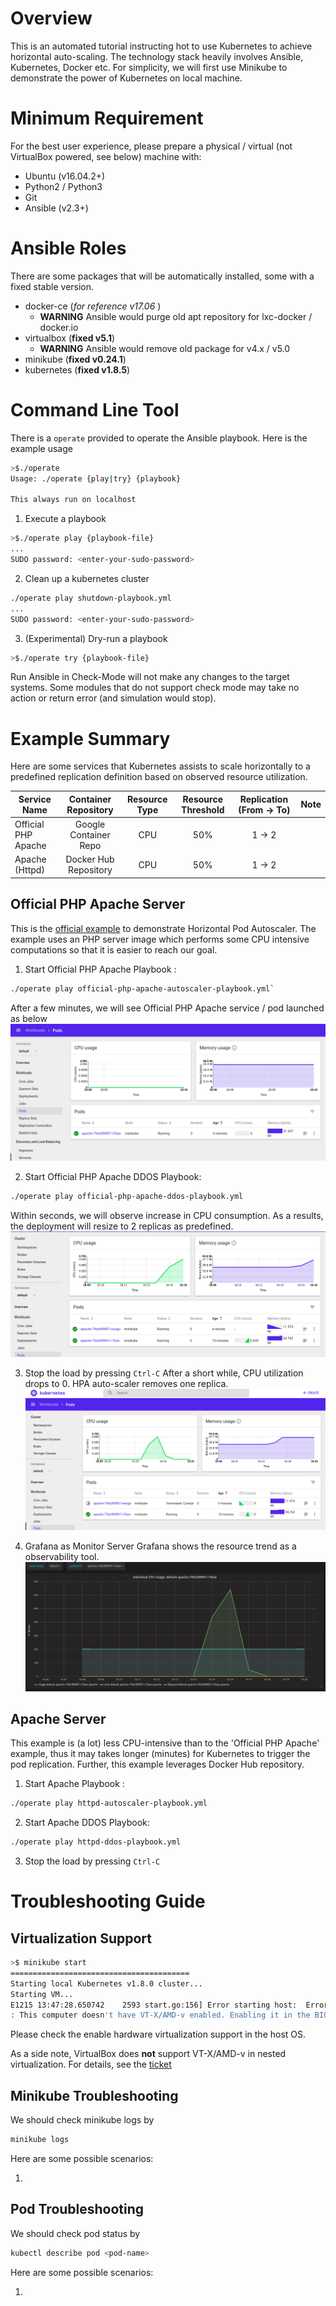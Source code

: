 # Overview
This is an automated tutorial instructing hot to use Kubernetes to achieve horizontal auto-scaling. The technology stack heavily involves Ansible, Kubernetes, Docker etc. For simplicity, we will first use Minikube to demonstrate the power of Kubernetes on local machine.


# Minimum Requirement
For the best user experience, please prepare a physical / virtual (not VirtualBox powered, see below) machine with:
* Ubuntu (v16.04.2+)
* Python2 / Python3
* Git
* Ansible (v2.3+)

# Ansible Roles
There are some packages that will be automatically installed, some with a fixed stable version.
* docker-ce (*for reference v17.06* )
    * **WARNING** Ansible would purge old apt repository for lxc-docker / docker.io
* virtualbox (**fixed v5.1**)
    * **WARNING** Ansible would remove old package for v4.x / v5.0
* minikube (**fixed v0.24.1**)
* kubernetes (**fixed v1.8.5**)

# Command Line Tool
There is a `operate` provided to operate the Ansible playbook. Here is the example usage
```bash
>$./operate
Usage: ./operate {play|try} {playbook}

This always run on localhost
```
1. Execute a playbook
```bash
>$./operate play {playbook-file}
...
SUDO password: <enter-your-sudo-password>
```
2. Clean up a kubernetes cluster
```bash
./operate play shutdown-playbook.yml
...
SUDO password: <enter-your-sudo-password>
```
3. (Experimental) Dry-run a playbook
```bash
>$./operate try {playbook-file}
```
Run Ansible in Check-Mode will not make any changes to the target systems. Some modules that do not support check mode may take no action or return error (and simulation would stop).

# Example Summary
Here are some services that Kubernetes assists to scale horizontally to a predefined replication definition based on observed resource utilization.

| Service Name         | Container Repository | Resource Type    | Resource Threshold | Replication (From -> To)  |  Note    |
| ---------------------|:--------------------:|:----------------:| :----------------: | :------------------------:| :------: |
| Official PHP Apache  | Google Container Repo| CPU              | 50%                |  1 -> 2      |            |          |
| Apache (Httpd)       | Docker Hub Repository| CPU              | 50%                |  1 -> 2      |            |          |


## Official PHP Apache Server
This is the [official example](https://kubernetes.io/docs/tasks/run-application/horizontal-pod-autoscale-walkthrough/) to demonstrate Horizontal Pod Autoscaler. The example uses an PHP server image which performs some CPU intensive computations so that it is easier to reach our goal.
1. Start Official PHP Apache Playbook :
```bash
./operate play official-php-apache-autoscaler-playbook.yml`
```
After a few minutes, we will see Official PHP Apache service / pod launched as below ![](docs/img/apache_via_cpu/Before_Dashboard_One_Pod.png)

2. Start Official PHP Apache DDOS Playbook:
```bash
./operate play official-php-apache-ddos-playbook.yml
```
Within seconds, we will observe increase in CPU consumption. As a results, the deployment will resize to 2 replicas as predefined.
![](docs/img/apache_via_cpu/After_Dashboard_Two_Pods.png)

3. Stop the load by pressing `Ctrl-C`
After a short while, CPU utilization drops to 0. HPA auto-scaler removes one replica.
![](docs/img/apache_via_cpu/After_Back_To_One_Pod.png)

4. Grafana as Monitor Server
Grafana shows the resource trend as a observability tool.
![](docs/img/apache_via_cpu/Grafana_CPU_Spike.png)

## Apache Server
This example is (a lot) less CPU-intensive than to the 'Official PHP Apache' example, thus it may takes longer (minutes) for Kubernetes to trigger the pod replication. Further, this example leverages Docker Hub repository.
1. Start Apache Playbook :
```bash
./operate play httpd-autoscaler-playbook.yml
```
2. Start Apache DDOS Playbook:
```bash
./operate play httpd-ddos-playbook.yml
```
3. Stop the load by pressing `Ctrl-C`

# Troubleshooting Guide

## Virtualization Support
```bash
>$ minikube start
========================================
Starting local Kubernetes v1.8.0 cluster...
Starting VM...
E1215 13:47:28.650742    2593 start.go:156] Error starting host:  Error creating host: Error executing step: Running precreate checks.
: This computer doesn't have VT-X/AMD-v enabled. Enabling it in the BIOS is mandatory
```
Please check the enable hardware virtualization support in the host OS.

As a side note, VirtualBox does **not** support VT-X/AMD-v in nested virtualization. For details, see the [ticket](https://www.virtualbox.org/ticket/4032)

## Minikube Troubleshooting

We should check minikube logs by
```bash
minikube logs
```
Here are some possible scenarios:

1.

## Pod Troubleshooting
We should check pod status by
```bash
kubectl describe pod <pod-name>
```

Here are some possible scenarios:

1.
